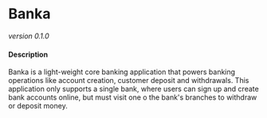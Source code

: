 # Banka
*version 0.1.0*

#### Description
Banka is a light-weight core banking application that powers banking operations like account creation, customer deposit and withdrawals.
This application only supports a single bank, where users can sign up and create bank accounts online, but must visit one o the bank's branches to withdraw or deposit money.
